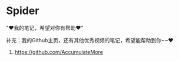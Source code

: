 # Spider

"♥我的笔记，希望对你有帮助♥"

补充：我的Github主页，还有其他优秀视频的笔记，希望能帮助到你~~♥

1. https://github.com/AccumulateMore
